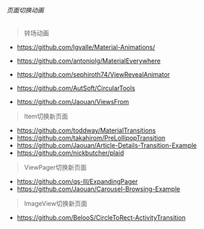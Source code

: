 ###### 页面切换动画
> 转场动画
- https://github.com/lgvalle/Material-Animations/
- https://github.com/antoniolg/MaterialEverywhere

- https://github.com/sephiroth74/ViewRevealAnimator
- https://github.com/AutSoft/CircularTools
- https://github.com/Jaouan/ViewsFrom

> Item切换新页面
- https://github.com/toddway/MaterialTransitions
- https://github.com/takahirom/PreLollipopTransition
- https://github.com/Jaouan/Article-Details-Transition-Example
- https://github.com/nickbutcher/plaid

> ViewPager切换新页面
- https://github.com/qs-lll/ExpandingPager
- https://github.com/Jaouan/Carousel-Browsing-Example

> ImageView切换新页面
- https://github.com/BelooS/CircleToRect-ActivityTransition